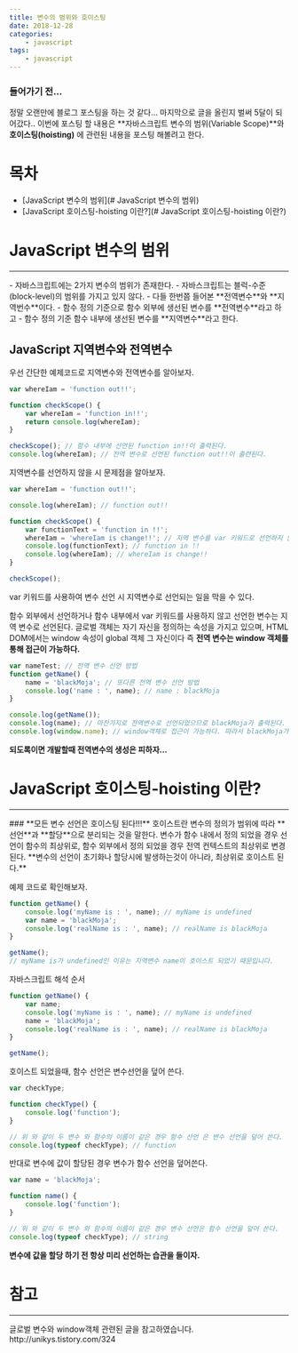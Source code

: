 ```yaml
---
title: 변수의 범위와 호이스팅
date: 2018-12-28
categories:
    - javascript
tags:
    - javascript
---
```

### 들어가기 전...
정말 오랜만에 블로그 포스팅을 하는 것 같다... 마지막으로 글을 올린지 벌써 5달이 되어갔다.. 
이번에 포스팅 할 내용은 **자바스크립트 변수의 범위(Variable Scope)**와 **호이스팅(hoisting)** 에 관련된 내용을 포스팅 해볼려고 한다.
<!-- more -->
# 목차
 - [JavaScript 변수의 범위](# JavaScript 변수의 범위)
 - [JavaScript 호이스팅-hoisting 이란?](# JavaScript 호이스팅-hoisting 이란?)

# JavaScript 변수의 범위
<hr />
 - 자바스크립트에는 2가지 변수의 범위가 존재한다.
 - 자바스크립트는 블럭-수준(block-level)의 범위를 가지고 있지 않다.
 - 다들 한번쯤 들어본 **전역변수**와 **지역번수**이다.
 - 함수 정의 기준으로 함수 외부에 생선된 변수를 **전역변수**라고 하고 
 - 함수 정의 기준 함수 내부에 생선된 변수를 **지역변수**라고 한다. 

## JavaScript 지역변수와 전역변수
우선 간단한 예제코드로 지역변수와 전역변수를 알아보자.
```javascript
var whereIam = 'function out!!';

function checkScope() {
    var whereIam = 'function in!!';
    return console.log(whereIam);
}

checkScope(); // 함수 내부에 선언된 function in!!이 출력된다.
console.log(whereIam); // 전역 변수로 선언된 function out!!이 출련된다.
```

지역변수를 선언하지 않을 시 문제점을 알아보자.
```javascript
var whereIam = 'function out!!';

console.log(whereIam); // function out!!

function checkScope() {
    var functionText = 'function in !!';
    whereIam = 'whereIam is change!!'; // 지역 변수를 var 키워드로 선언하지 않았기 때문에 지역 변수가 된다.
    console.log(functionText); // function in !!
    console.log(whereIam); // whereIam is change!!
}

checkScope();
```
var 키워드를 사용하여 변수 선언 시 지역변수로 선언되는 일을 막을 수 있다.

함수 외부에서 선언하거나 함수 내부에서 var 키워드를 사용하지 않고 선언한 변수는 지역 변수로 선언된다.
글로벌 객체는 자기 자신을 정의하는 속성을 가지고 있으며, HTML DOM에서는 window 속성이 global 객체 그 자신이다 즉 
**전역 변수는 window 객체를 통해 접근이 가능하다.**
```javascript
var nameTest; // 전역 변수 선언 방법
function getName() {
    name = 'blackMoja'; // 또다른 전역 변수 선언 방법
    console.log('name : ', name); // name : blackMoja
}

console.log(getName());
console.log(name); // 마찬가지로 전역변수로 선언되었으므로 blackMoja가 출력된다.
console.log(window.name); // window객체로 접근이 가능하다. 따라서 blackMoja가 출력된다.
```

**되도록이면 개발할때 전역변수의 생성은 피하자...**

# JavaScript 호이스팅-hoisting 이란?
<hr />
### **모든 변수 선언은 호이스팅 된다!!!**
호이스트란 변수의 정의가 범위에 따라 **선언**과 **할당**으로 분리되는 것을 말한다.
변수가 함수 내에서 정의 되었을 경우 선언이 함수의 최상위로, 
함수 외부에서 정의 되었을 경우 전역 컨텍스트의 최상위로 변경된다.
**변수의 선언이 초기화나 할당시에 발생하는것이 아니라, 최상위로 호이스트 된다.**

예제 코드로 확인해보자.
```javascript
function getName() {
    console.log('myName is : ', name); // myName is undefined
    var name = 'blackMoja';
    console.log('realName is : ', name); // realName is blackMoja
}

getName();
// myName is가 undefined인 이유는 지역변수 name이 호이스트 되었기 때문입니다.
```

자바스크립트 해석 순서
```javascript
function getName() {
    var name;
    console.log('myName is : ', name); // myName is undefined
    name = 'blackMoja';
    console.log('realName is : ', name); // realName is blackMoja
}

getName();
```

호이스트 되었을때, 함수 선언은 변수선언을 덮어 쓴다.
```javascript
var checkType;

function checkType() {
    console.log('function'); 
}

// 위 와 같이 두 변수 와 함수의 이름이 같은 경우 함수 선언 은 변수 선언을 덮어 쓴다.
console.log(typeof checkType); // function
```

반대로 변수에 값이 할당된 경우 변수가 함수 선언을 덮어쓴다.
```javascript
var name = 'blackMoja';

function name() {
    console.log('function');
}

// 위 와 같이 두 변수 와 함수의 이름이 같은 경우 변수 선언은 함수 선언을 덮어 쓴다.
console.log(typeof checkType); // string
```
**변수에 값을 할당 하기 전 항상 미리 선언하는 습관을 들이자.**

# 참고
<hr />
글로벌 변수와 window객체 관련된 글을 참고하였습니다.
http://unikys.tistory.com/324